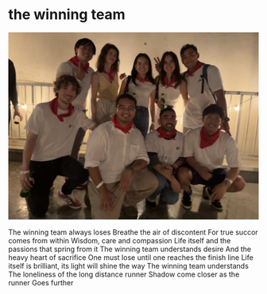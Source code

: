 # the winning team
![the winning team](images/the%20winning%20team.jpeg)

The winning team always loses
Breathe the air of discontent
For true succor comes from within
Wisdom, care and compassion
Life itself and the passions that spring from it
The winning team understands desire
And the heavy heart of sacrifice
One must lose until one reaches the finish line
Life itself is brilliant, its light will shine the way
The winning team understands
The loneliness of the long distance runner
Shadow come closer as the runner
Goes further

